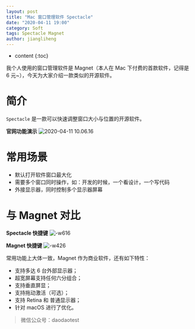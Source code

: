 ```yaml
---
layout: post
title: "Mac 窗口管理软件 Spectacle"
date: "2020-04-11 19:00"
category: Soft
tags: Spectacle Magnet
author: jiangliheng
---
```

* content
{:toc}

我个人使用的窗口管理软件是 Magnet（本人在 Mac 下付费的首款软件，记得是 6 元~），今天为大家介绍一款类似的开源软件。



# 简介

```Spectacle``` 是一款可以快速调整窗口大小与位置的开源软件。

**官网功能演示**
![2020-04-11 10.06.16](/assets/images/soft/spectacle/2020-04-11%2010.06.16.gif)

# 常用场景

- 默认打开软件窗口最大化
- 需要多个窗口同时操作，如：开发的时候，一个看设计，一个写代码
- 外接显示器，同时控制多个显示器屏幕

# 与 Magnet 对比

**Spectacle 快捷键**
![-w616](/assets/images/soft/spectacle/15865763734221.jpg)

**Magnet 快捷键**
![-w426](/assets/images/soft/spectacle/15865989873643.jpg)


 常用功能上大体一致，Magnet 作为商业软件，还有如下特性：
 - 支持多达 6 台外部显示器；
 - 超宽屏幕支持任何六分组合；
 - 支持垂直屏显；
 - 支持拖动激活（可选）；
 - 支持 Retina 和 普通显示器；
 - 针对 macOS 进行了优化。

 > 微信公众号：daodaotest
